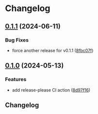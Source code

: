 # Changelog

## [0.1.1](https://github.com/derektamsen/hancock/compare/v0.1.0...v0.1.1) (2024-06-11)


### Bug Fixes

* force another release for v0.1.1 ([8fbc07f](https://github.com/derektamsen/hancock/commit/8fbc07fc4f8c6b2c0863f6f7e1d35f58ddea8fb9))

## [0.1.0](https://github.com/derektamsen/hancock/compare/v0.0.1...v0.1.0) (2024-05-13)


### Features

* add release-please CI action ([8d97f16](https://github.com/derektamsen/hancock/commit/8d97f16d1e35cb14ea886101c6fa23802e747661))

## Changelog
